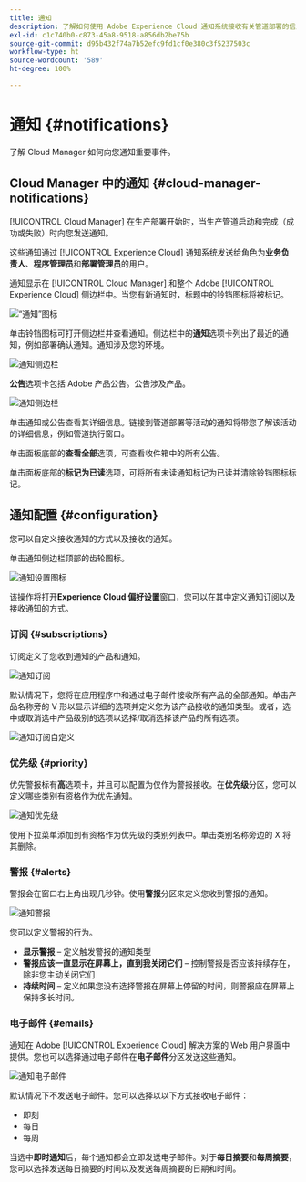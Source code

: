 ```yaml
---
title: 通知
description: 了解如何使用 Adobe Experience Cloud 通知系统接收有关管道部署的信息。
exl-id: c1c740b0-c873-45a8-9518-a856db2be75b
source-git-commit: d95b432f74a7b52efc9fd1cf0e380c3f5237503c
workflow-type: ht
source-wordcount: '589'
ht-degree: 100%

---
```



# 通知 {#notifications}

了解 Cloud Manager 如何向您通知重要事件。

## Cloud Manager 中的通知 {#cloud-manager-notifications}

[!UICONTROL Cloud Manager] 在生产部署开始时，当生产管道启动和完成（成功或失败）时向您发送通知。

这些通知通过 [!UICONTROL Experience Cloud] 通知系统发送给角色为&#x200B;**业务负责人**、**程序管理员**&#x200B;和&#x200B;**部署管理员**&#x200B;的用户。

通知显示在 [!UICONTROL Cloud Manager] 和整个 Adobe [!UICONTROL Experience Cloud] 侧边栏中。当您有新通知时，标题中的铃铛图标将被标记。

![“通知”图标](assets/notifications-bell-badged.png)

单击铃铛图标可打开侧边栏并查看通知。侧边栏中的&#x200B;**通知**&#x200B;选项卡列出了最近的通知，例如部署确认通知。通知涉及您的环境。

![通知侧边栏](assets/notifications-activities.png)

**公告**&#x200B;选项卡包括 Adobe 产品公告。公告涉及产品。

![通知侧边栏](assets/notificaitons-announcements.png)

单击通知或公告查看其详细信息。链接到管道部署等活动的通知将带您了解该活动的详细信息，例如管道执行窗口。

单击面板底部的&#x200B;**查看全部**&#x200B;选项，可查看收件箱中的所有公告。

单击面板底部的&#x200B;**标记为已读**&#x200B;选项，可将所有未读通知标记为已读并清除铃铛图标标记。

## 通知配置 {#configuration}

您可以自定义接收通知的方式以及接收的通知。

单击通知侧边栏顶部的齿轮图标。

![通知设置图标](assets/notifications-configuration.png)

该操作将打开&#x200B;**Experience Cloud 偏好设置**&#x200B;窗口，您可以在其中定义通知订阅以及接收通知的方式。

### 订阅 {#subscriptions}

订阅定义了您收到通知的产品和通知。

![通知订阅](assets/notifications-subscriptions.png)

默认情况下，您将在应用程序中和通过电子邮件接收所有产品的全部通知。单击产品名称旁的 V 形以显示详细的选项并定义您为该产品接收的通知类型。或者，选中或取消选中产品级别的选项以选择/取消选择该产品的所有选项。

![通知订阅自定义](assets/notifications-subscriptions-customize.png)

### 优先级 {#priority}

优先警报标有&#x200B;**高**&#x200B;选项卡，并且可以配置为仅作为警报接收。在&#x200B;**优先级**&#x200B;分区，您可以定义哪些类别有资格作为优先通知。

![通知优先级](assets/notifications-priority.png)

使用下拉菜单添加到有资格作为优先级的类别列表中。单击类别名称旁边的 X 将其删除。

### 警报 {#alerts}

警报会在窗口右上角出现几秒钟。使用&#x200B;**警报**&#x200B;分区来定义您收到警报的通知。

![通知警报](assets/notifications-alerts.png)

您可以定义警报的行为。

* **显示警报** – 定义触发警报的通知类型
* **警报应该一直显示在屏幕上，直到我关闭它们** – 控制警报是否应该持续存在，除非您主动关闭它们
* **持续时间** – 定义如果您没有选择警报在屏幕上停留的时间，则警报应在屏幕上保持多长时间。

### 电子邮件 {#emails}

通知在 Adobe [!UICONTROL Experience Cloud] 解决方案的 Web 用户界面中提供。您也可以选择通过电子邮件在&#x200B;**电子邮件**&#x200B;分区发送这些通知。

![通知电子邮件](assets/notifications-emails.png)

默认情况下不发送电子邮件。您可以选择以以下方式接收电子邮件：

* 即刻
* 每日
* 每周

当选中&#x200B;**即时通知**&#x200B;后，每个通知都会立即发送电子邮件。对于&#x200B;**每日摘要**&#x200B;和&#x200B;**每周摘要**，您可以选择发送每日摘要的时间以及发送每周摘要的日期和时间。